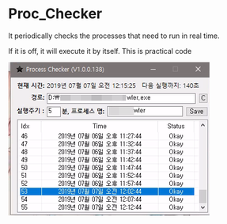 # Proc_Checker
It periodically checks the processes that need to run in real time.

If it is off, it will execute it by itself. 
This is practical code

![project](./pic.png)
